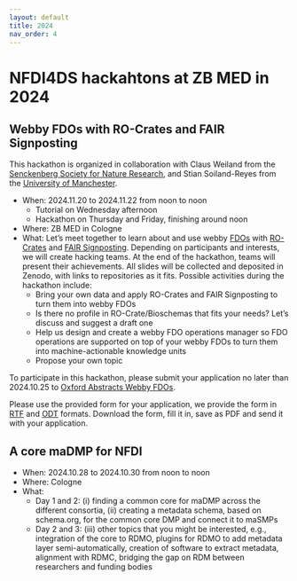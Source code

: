 ```yaml
---
layout: default
title: 2024
nav_order: 4
---
```


# NFDI4DS hackahtons at ZB MED in 2024

## Webby FDOs with RO-Crates and FAIR Signposting

This hackathon is organized in collaboration with Claus Weiland from the [Senckenberg Society for Nature Research](https://www.senckenberg.de/en/), and Stian Soiland-Reyes from the [University of Manchester](https://www.manchester.ac.uk/).

- When: 2024.11.20 to 2024.11.22 from noon to noon
  - Tutorial on Wednesday afternoon
  - Hackathon on Thursday and Friday, finishing around noon
- Where: ZB MED in Cologne
- What: Let’s meet together to learn about and use webby [FDOs](https://fairdo.org/) with [RO-Crates](https://www.researchobject.org/ro-crate/) and [FAIR Signposting](https://signposting.org/). Depending on participants and interests, we will create hacking teams. At the end of the hackathon, teams will present their achievements. All slides will be collected and deposited in Zenodo, with links to repositories as it fits. Possible activities during the hackathon include:
  - Bring your own data and apply RO-Crates and FAIR Signposting to turn them into webby FDOs
  - Is there no profile in RO-Crate/Bioschemas that fits your needs? Let’s discuss and suggest a draft one
  - Help us design and create a webby FDO operations manager so FDO operations are supported on top of your webby FDOs to turn them into machine-actionable knowledge units
  - Propose your own topic

To participate in this hackathon, please submit your application no later than 2024.10.25 to [Oxford Abstracts Webby FDOs](https://app.oxfordabstracts.com/stages/76676/submitter). 

Please use the provided form for your application, we provide the form in [RTF](../other_docs/2024.11.20-22WebbyFDOs-application.rtf) and [ODT](../other_docs/2024.11.20-22WebbyFDOs-application.odt) formats. Download the form, fill it in, save as PDF and send it with your application. 

## A core maDMP for NFDI
- When: 2024.10.28 to 2024.10.30 from noon to noon
- Where: Cologne
- What:  
  - Day 1 and 2: (i) finding a common core for maDMP across the different consortia, (ii) creating a metadata schema, based on schema.org, for the common core DMP and connect it to maSMPs
  - Day 2 and 3: (iii) other topics that you might be interested, e.g., integration of the core to RDMO, plugins for RDMO to add metadata layer semi-automatically, creation of software to extract metadata, alignment with RDMC, bridging the gap on RDM between researchers and funding bodies
